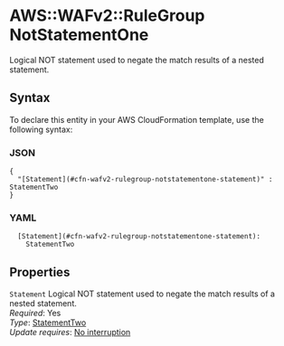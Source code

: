 # AWS::WAFv2::RuleGroup NotStatementOne<a name="aws-properties-wafv2-rulegroup-notstatementone"></a>

Logical NOT statement used to negate the match results of a nested statement\. 

## Syntax<a name="aws-properties-wafv2-rulegroup-notstatementone-syntax"></a>

To declare this entity in your AWS CloudFormation template, use the following syntax:

### JSON<a name="aws-properties-wafv2-rulegroup-notstatementone-syntax.json"></a>

```
{
  "[Statement](#cfn-wafv2-rulegroup-notstatementone-statement)" : StatementTwo
}
```

### YAML<a name="aws-properties-wafv2-rulegroup-notstatementone-syntax.yaml"></a>

```
  [Statement](#cfn-wafv2-rulegroup-notstatementone-statement): 
    StatementTwo
```

## Properties<a name="aws-properties-wafv2-rulegroup-notstatementone-properties"></a>

`Statement`  <a name="cfn-wafv2-rulegroup-notstatementone-statement"></a>
Logical NOT statement used to negate the match results of a nested statement\.   
*Required*: Yes  
*Type*: [StatementTwo](aws-properties-wafv2-rulegroup-statementtwo.md)  
*Update requires*: [No interruption](https://docs.aws.amazon.com/AWSCloudFormation/latest/UserGuide/using-cfn-updating-stacks-update-behaviors.html#update-no-interrupt)